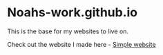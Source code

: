 # Noahs-work.github.io

This is the base for my websites to live on.

Check out the website I made here - [Simple website](https://noahs-work.github.io/pphome.html)
